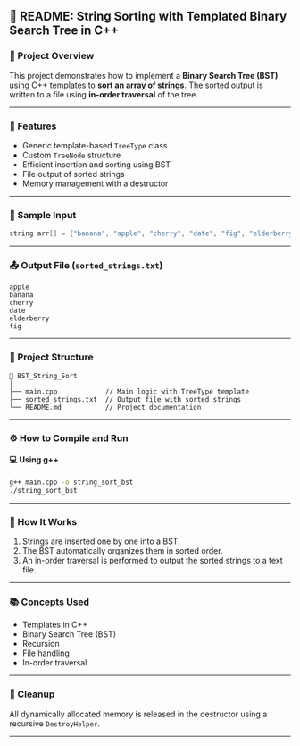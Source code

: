 

## 📘 README: String Sorting with Templated Binary Search Tree in C++

### 📌 Project Overview

This project demonstrates how to implement a **Binary Search Tree (BST)** using C++ templates to **sort an array of strings**. The sorted output is written to a file using **in-order traversal** of the tree.

---

### 🧱 Features

* Generic template-based `TreeType` class
* Custom `TreeNode` structure
* Efficient insertion and sorting using BST
* File output of sorted strings
* Memory management with a destructor

---

### 🧪 Sample Input

```cpp
string arr[] = {"banana", "apple", "cherry", "date", "fig", "elderberry"};
```

---

### 📤 Output File (`sorted_strings.txt`)

```
apple
banana
cherry
date
elderberry
fig
```

---

### 📂 Project Structure

```
📁 BST_String_Sort
│
├── main.cpp            // Main logic with TreeType template
├── sorted_strings.txt  // Output file with sorted strings
└── README.md           // Project documentation
```

---

### ⚙️ How to Compile and Run

#### 💻 Using g++

```bash
g++ main.cpp -o string_sort_bst
./string_sort_bst
```

---

### 🔄 How It Works

1. Strings are inserted one by one into a BST.
2. The BST automatically organizes them in sorted order.
3. An in-order traversal is performed to output the sorted strings to a text file.

---

### 📚 Concepts Used

* Templates in C++
* Binary Search Tree (BST)
* Recursion
* File handling
* In-order traversal

---

### 🧹 Cleanup

All dynamically allocated memory is released in the destructor using a recursive `DestroyHelper`.

---

